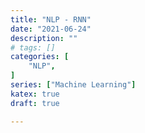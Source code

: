 ```yaml
---
title: "NLP - RNN"
date: "2021-06-24"
description: ""
# tags: []
categories: [
    "NLP",
]
series: ["Machine Learning"]
katex: true
draft: true

---
```




<!--more-->



